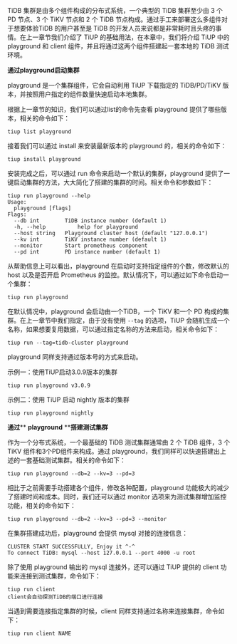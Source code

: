 TiDB 集群是由多个组件构成的分布式系统，一个典型的 TiDB 集群至少由 3 个 PD 节点、3 个 TiKV 节点和 2 个 TiDB 节点构成。通过手工来部署这么多组件对于想要体验TiDB 的用户甚至是 TiDB 的开发人员来说都是非常耗时且头疼的事情。在上一章节我们介绍了 TiUP 的基础用法，在本章中，我们将介绍 TiUP 中的 playground 和 client 组件，并且将通过这两个组件搭建起一套本地的 TiDB 测试环境。

**通过playground启动集群**

playground 是一个集群组件，它会自动利用 TiUP 下载指定的 TiDB/PD/TiKV 版本，并按照用户指定的组件数量快速启动本地集群。

根据上一章节的知识，我们可以通过list的命令先查看 playground 提供了哪些版本，相关的命令如下：

```
tiup list playground
```
接着我们可以通过 install 来安装最新版本的 playground 的，相关的命令如下：
```
tiup install playground
```
安装完成之后，可以通过 run 命令来启动一个默认的集群，playground 提供了一键启动集群的方法，大大简化了搭建的集群的时间。相关命令和参数如下：
```
tiup run playground --help
Usage:
  playground [flags]
Flags:
  --db int        TiDB instance number (default 1)
  -h, --help          help for playground
  --host string   Playground cluster host (default "127.0.0.1")
  --kv int        TiKV instance number (default 1)
  --monitor       Start prometheus component
  --pd int        PD instance number (default 1)  
```
从帮助信息上可以看出，playground 在启动时支持指定组件的个数，修改默认的 host 以及是否开启 Prometheus 的监控。默认情况下，可以通过如下命令启动一个集群：
```
tiup run playground
```
在默认情况中，playground 会启动由一个TiDB，一个 TiKV 和一个 PD 构成的集群。在上一章节中我们指定，由于没有使用 ```--tag``` 的选项，TiUP 会随机生成一个名称，如果想要复用数据，可以通过指定名称的方法来启动，相关命令如下：
```
tiup run --tag=tidb-cluster playground
```
playground 同样支持通过版本号的方式来启动。

示例一：使用TiUP启动3.0.9版本的集群

```
tiup run playground v3.0.9
```
示例二：使用 TiUP 启动 nightly 版本的集群
```
tiup run playground nightly
```

**通过**** ****playground**** ****搭建测试集群**

作为一个分布式系统，一个最基础的 TiDB 测试集群通常由 2 个 TiDB 组件，3 个 TiKV 组件和3个PD组件来构成。通过 playground，我们同样可以快速搭建出上述的一套基础测试集群。相关的命令如下：

```
tiup run playground --db=2 --kv=3 --pd=3
```
相比于之前需要手动搭建各个组件，修改各种配置，playground 功能极大的减少了搭建时间和成本。同时，我们还可以通过 monitor 选项来为测试集群增加监控功能，相关的命令如下：
```
tiup run playground --db=2 --kv=3 --pd=3 --monitor
```
在集群搭建成功后，playground 会提供 mysql 对接的连接信息：
```
CLUSTER START SUCCESSFULLY, Enjoy it ^-^
To connect TiDB: mysql --host 127.0.0.1 --port 4000 -u root
```
除了使用 playground 输出的 mysql 连接外，还可以通过 TiUP 提供的 client 功能来连接到测试集群，命令如下：
```
tiup run client
client会自动探测TiDB的端口进行连接
```
当遇到需要连接指定集群的时候，client 同样支持通过名称来连接集群，命令如下：
```
tiup run client NAME
```
